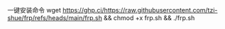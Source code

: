 一键安装命令
wget https://ghp.ci/https://raw.githubusercontent.com/tzi-shue/frp/refs/heads/main/frp.sh && chmod +x frp.sh && ./frp.sh
